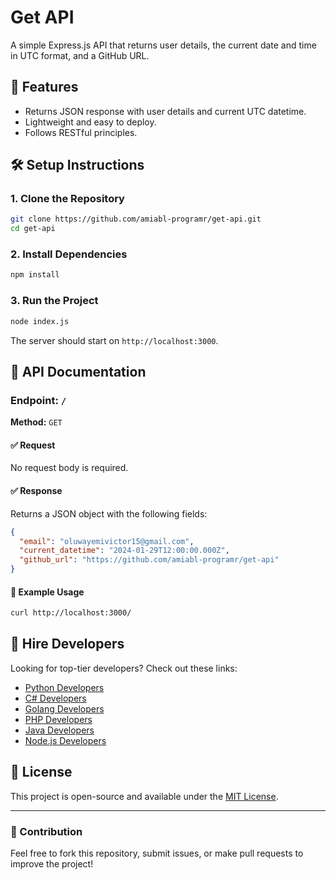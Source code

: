 # Get API

A simple Express.js API that returns user details, the current date and time in UTC format, and a GitHub URL.

## 🚀 Features
- Returns JSON response with user details and current UTC datetime.
- Lightweight and easy to deploy.
- Follows RESTful principles.

## 🛠 Setup Instructions

### 1. Clone the Repository
```sh
git clone https://github.com/amiabl-programr/get-api.git
cd get-api
```

### 2. Install Dependencies
```sh
npm install
```

### 3. Run the Project
```sh
node index.js
```

The server should start on `http://localhost:3000`.

## 📌 API Documentation

### **Endpoint:** `/`
**Method:** `GET`

#### ✅ Request
No request body is required.

#### ✅ Response
Returns a JSON object with the following fields:

```json
{
  "email": "oluwayemivictor15@gmail.com",
  "current_datetime": "2024-01-29T12:00:00.000Z",
  "github_url": "https://github.com/amiabl-programr/get-api"
}
```

#### 📝 Example Usage
```sh
curl http://localhost:3000/
```

## 🔗 Hire Developers
Looking for top-tier developers? Check out these links:
- [Python Developers](https://hng.tech/hire/python-developers)
- [C# Developers](https://hng.tech/hire/csharp-developers)
- [Golang Developers](https://hng.tech/hire/golang-developers)
- [PHP Developers](https://hng.tech/hire/php-developers)
- [Java Developers](https://hng.tech/hire/java-developers)
- [Node.js Developers](https://hng.tech/hire/nodejs-developers)

## 📜 License
This project is open-source and available under the [MIT License](LICENSE).

---

### 🎯 Contribution
Feel free to fork this repository, submit issues, or make pull requests to improve the project!

